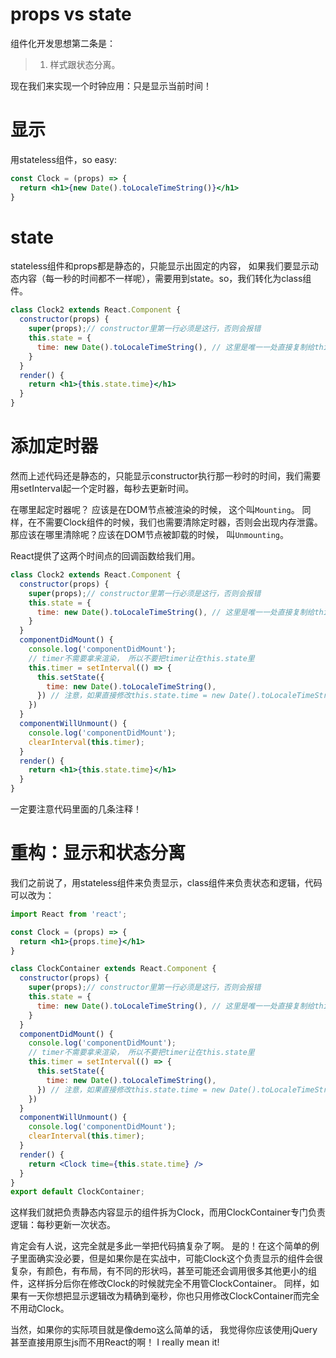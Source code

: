 # props vs state

组件化开发思想第二条是：
> 1. 样式跟状态分离。

现在我们来实现一个时钟应用：只是显示当前时间！

# 显示
用stateless组件，so easy:
```jsx
const Clock = (props) => {
  return <h1>{new Date().toLocaleTimeString()}</h1>
}
```

# state
stateless组件和props都是静态的，只能显示出固定的内容， 如果我们要显示动态内容（每一秒的时间都不一样呢），需要用到state。so，我们转化为class组件。
```jsx
class Clock2 extends React.Component {
  constructor(props) {
    super(props);// constructor里第一行必须是这行，否则会报错
    this.state = {
      time: new Date().toLocaleTimeString(), // 这里是唯一一处直接复制给this.state的，其他地方请用this.setState({...})
    }
  }
  render() {
    return <h1>{this.state.time}</h1>
  }
}
```

# 添加定时器
然而上述代码还是静态的，只能显示constructor执行那一秒时的时间，我们需要用setInterval起一个定时器，每秒去更新时间。

在哪里起定时器呢？ 应该是在DOM节点被渲染的时候， 这个叫`Mounting`。 同样，在不需要Clock组件的时候，我们也需要清除定时器，否则会出现内存泄露。那应该在哪里清除呢？应该在DOM节点被卸载的时候， 叫`Unmounting`。

React提供了这两个时间点的回调函数给我们用。
```jsx
class Clock2 extends React.Component {
  constructor(props) {
    super(props);// constructor里第一行必须是这行，否则会报错
    this.state = {
      time: new Date().toLocaleTimeString(), // 这里是唯一一处直接复制给this.state的，其他地方请用this.setState({...})
    }
  }
  componentDidMount() {
    console.log('componentDidMount');
    // timer不需要拿来渲染， 所以不要把timer让在this.state里
    this.timer = setInterval(() => {
      this.setState({
        time: new Date().toLocaleTimeString(),
      }) // 注意，如果直接修改this.state.time = new Date().toLocaleTimeString()是不行的， 不会渲染页面！
    })
  }
  componentWillUnmount() {
    console.log('componentDidMount');
    clearInterval(this.timer);
  }
  render() {
    return <h1>{this.state.time}</h1>
  }
}
```

一定要注意代码里面的几条注释！

# 重构：显示和状态分离
我们之前说了，用stateless组件来负责显示，class组件来负责状态和逻辑，代码可以改为：
```jsx
import React from 'react';

const Clock = (props) => {
  return <h1>{props.time}</h1>
}

class ClockContainer extends React.Component {
  constructor(props) {
    super(props);// constructor里第一行必须是这行，否则会报错
    this.state = {
      time: new Date().toLocaleTimeString(), // 这里是唯一一处直接复制给this.state的，其他地方请用this.setState({...})
    }
  }
  componentDidMount() {
    console.log('componentDidMount');
    // timer不需要拿来渲染， 所以不要把timer让在this.state里
    this.timer = setInterval(() => {
      this.setState({
        time: new Date().toLocaleTimeString(),
      }) // 注意，如果直接修改this.state.time = new Date().toLocaleTimeString()是不行的， 不会渲染页面！
    })
  }
  componentWillUnmount() {
    console.log('componentDidMount');
    clearInterval(this.timer);
  }
  render() {
    return <Clock time={this.state.time} />
  }
}
export default ClockContainer;
```
这样我们就把负责静态内容显示的组件拆为Clock，而用ClockContainer专门负责逻辑：每秒更新一次状态。

肯定会有人说，这完全就是多此一举把代码搞复杂了啊。 是的！在这个简单的例子里面确实没必要，但是如果你是在实战中，可能Clock这个负责显示的组件会很复杂，有颜色，有布局，有不同的形状吗，甚至可能还会调用很多其他更小的组件，这样拆分后你在修改Clock的时候就完全不用管ClockContainer。 同样，如果有一天你想把显示逻辑改为精确到毫秒，你也只用修改ClockContainer而完全不用动Clock。

当然，如果你的实际项目就是像demo这么简单的话， 我觉得你应该使用jQuery甚至直接用原生js而不用React的啊！ I really mean it!